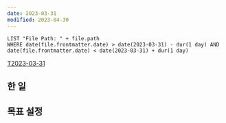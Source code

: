 ```yaml
---
date: 2023-03-31
modified: 2023-04-30
---
```


```dataview
LIST "File Path: " + file.path
WHERE date(file.frontmatter.date) > date(2023-03-31) - dur(1 day) AND date(file.frontmatter.date) < date(2023-03-31) + dur(1 day)
```

[T2023-03-31](../../../topic/tech-review/T2023-03-31/T2023-03-31)

## 한 일

## 목표 설정
